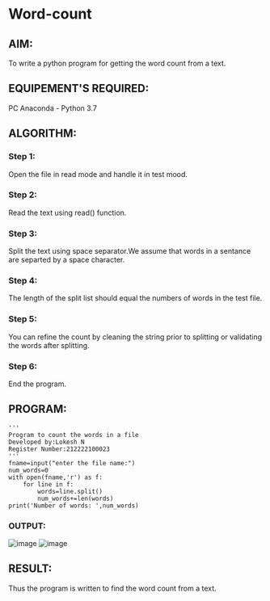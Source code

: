 # Word-count
## AIM:
To write a python program for getting the word count from a text.
## EQUIPEMENT'S REQUIRED: 
PC
Anaconda - Python 3.7
## ALGORITHM: 
### Step 1:
Open the file in read mode and handle it in test mood.
### Step 2: 
 Read the text using read() function.
### Step 3: 
 Split the text using space separator.We assume that words in a sentance are separted by a space character.
### Step 4:  
The length of the split list should equal the numbers of words in the test file.
### Step 5: 
You can refine the count by cleaning the string prior to splitting or validating the words after splitting.
### Step 6: 
End the program.

## PROGRAM:
```
'''
Program to count the words in a file
Developed by:Lokesh N
Register Number:212222100023
'''
fname=input("enter the file name:")
num_words=0
with open(fname,'r') as f:
    for line in f:
        words=line.split()
        num_words+=len(words)
print('Number of words: ',num_words)

```
### OUTPUT:
![image](https://github.com/lokeshnarayanan/Word-count/assets/119393019/0b4a32f2-a9df-48de-8200-9eb6ea45993c)
![image](https://github.com/lokeshnarayanan/Word-count/assets/119393019/4949f35d-25ff-4de1-ba74-e47378c73bb8)



## RESULT:
Thus the program is written to find the word count from a text.
